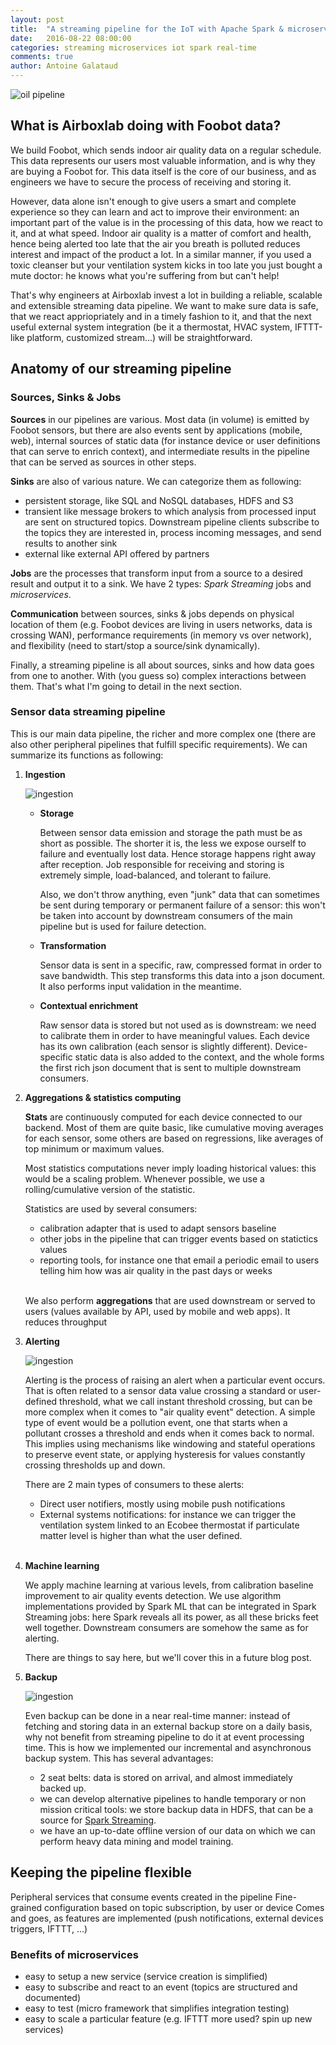 ```yaml
---
layout: post
title:  "A streaming pipeline for the IoT with Apache Spark & microservices"
date:   2016-08-22 08:00:00
categories: streaming microservices iot spark real-time
comments: true
author: Antoine Galataud
---
```


![oil pipeline](http://localhost:4000/assets/data_pipeline/oilpipeline.jpg)

## What is Airboxlab doing with Foobot data?

We build Foobot, which sends indoor air quality data on a regular schedule. This data represents our users most valuable information, and is why they are buying a Foobot for. 
This data itself is the core of our business, and as engineers we have to secure the process of receiving and storing it. 

However, data alone isn't enough to give users a smart and complete experience so they can learn and act to improve their environment: an important part of the value is in the processing of this data, how we react to it, and at what speed. 
Indoor air quality is a matter of comfort and health, hence being alerted too late that the air you breath is polluted reduces interest and impact of the product a lot. In a similar manner, if you used a toxic cleanser but your ventilation system kicks in too late you just bought a mute doctor: he knows what you're suffering from but can't help!
 
That's why engineers at Airboxlab invest a lot in building a reliable, scalable and extensible streaming data pipeline. We want to make sure data is safe, that we react appriopriately and in a timely fashion to it, and that the next useful external system integration (be it a thermostat, HVAC system, IFTTT-like platform, customized stream...) will be straightforward.

## Anatomy of our streaming pipeline

### Sources, Sinks & Jobs

**Sources** in our pipelines are various. Most data (in volume) is emitted by Foobot sensors, but there are also events sent by applications (mobile, web), internal sources of static data (for instance device or user definitions that can serve to enrich context), and intermediate results in the pipeline that can be served as sources in other steps.

**Sinks** are also of various nature. We can categorize them as following:

- persistent storage, like SQL and NoSQL databases, HDFS and S3
- transient like message brokers to which analysis from processed input are sent on structured topics. Downstream pipeline clients subscribe to the topics they are interested in, process incoming messages, and send results to another sink 
- external like external API offered by partners

**Jobs** are the processes that transform input from a source to a desired result and output it to a sink. We have 2 types: _Spark Streaming_ jobs and _microservices_. 

**Communication** between sources, sinks & jobs depends on physical location of them (e.g. Foobot devices are living in users networks, data is crossing WAN), performance requirements (in memory vs over network), and flexibility (need to start/stop a source/sink dynamically).

Finally, a streaming pipeline is all about sources, sinks and how data goes from one to another. With (you guess so) complex interactions between them. That's what I'm going to detail in the next section.

### Sensor data streaming pipeline

This is our main data pipeline, the richer and more complex one (there are also other peripheral pipelines that fulfill specific requirements). We can summarize its functions as following:

1. **Ingestion**

   ![ingestion](http://localhost:4000/assets/data_pipeline/data_pipeline_ingestion.png)

   - **Storage**
   
      Between sensor data emission and storage the path must be as short as possible. The shorter it is, the less we expose ourself to failure and eventually lost data. Hence storage happens right away after reception. Job responsible for receiving and storing is extremely simple, load-balanced, and tolerant to failure.
   
      Also, we don't throw anything, even "junk" data that can sometimes be sent during temporary or permanent failure of a sensor: this won't be taken into account by downstream consumers of the main pipeline but is used for failure detection.

   - **Transformation**

      Sensor data is sent in a specific, raw, compressed format in order to save bandwidth. This step transforms this data into a json document. It also performs input validation in the meantime.

   - **Contextual enrichment**
    
      Raw sensor data is stored but not used as is downstream: we need to calibrate them in order to have meaningful values. Each device has its own calibration (each sensor is slightly different). Device-specific static data is also added to the context, and the whole forms the first rich json document that is sent to multiple downstream consumers.
      

2. **Aggregations & statistics computing**

   **Stats** are continuously computed for each device connected to our backend. Most of them are quite basic, like cumulative moving averages for each sensor, some others are based on regressions, like averages of top minimum or maximum values. 

   Most statistics computations never imply loading historical values: this would be a scaling problem. Whenever possible, we use a rolling/cumulative version of the statistic. 

   Statistics are used by several consumers:
   
   - calibration adapter that is used to adapt sensors baseline
   - other jobs in the pipeline that can trigger events based on statictics values
   - reporting tools, for instance one that email a periodic email to users telling him how was air quality in the past days or weeks<br/><br/>

   We also perform **aggregations** that are used downstream or served to users (values available by API, used by mobile and web apps). It reduces throughput 

3. **Alerting**

   ![ingestion](http://localhost:4000/assets/data_pipeline/data_pipeline_alerting.png)

   Alerting is the process of raising an alert when a particular event occurs. That is often related to a sensor data value crossing a standard or user-defined threshold, what we call instant threshold crossing, but can be more complex when it comes to "air quality event" detection. A simple type of event would be a pollution event, one that starts when a pollutant crosses a threshold and ends when it comes back to normal. This implies using mechanisms like windowing and stateful operations to preserve event state, or applying hysteresis for values constantly crossing thresholds up and down.

   There are 2 main types of consumers to these alerts:

   - Direct user notifiers, mostly using mobile push notifications
   - External systems notifications: for instance we can trigger the ventilation system linked to an Ecobee thermostat if particulate matter level is higher than what the user defined.<br/><br/>

4. **Machine learning**

   We apply machine learning at various levels, from calibration baseline improvement to air quality events detection. We use algorithm implementations provided by Spark ML that can be integrated in Spark Streaming jobs: here Spark reveals all its power, as all these bricks feet well together.
   Downstream consumers are somehow the same as for alerting.

   There are things to say here, but we'll cover this in a future blog post.

5. **Backup**

   ![ingestion](http://localhost:4000/assets/data_pipeline/data_pipeline_backup.png)

   Even backup can be done in a near real-time manner: instead of fetching and storing data in an external backup store on a daily basis, why not benefit from streaming pipeline to do it at event processing time. This is how we implemented our incremental and asynchronous backup system. This has several advantages:

   - 2 seat belts: data is stored on arrival, and almost immediately backed up.
   - we can develop alternative pipelines to handle temporary or non mission critical tools: we store backup data in HDFS, that can be a source for [Spark Streaming](http://spark.apache.org/docs/latest/streaming-programming-guide.html#basic-sources).
   - we have an up-to-date offline version of our data on which we can perform heavy data mining and model training.


## Keeping the pipeline flexible

Peripheral services that consume events created in the pipeline
Fine-grained configuration based on topic subscription, by user or device
Comes and goes, as features are implemented (push notifications, external devices triggers, IFTTT, ...)

### Benefits of microservices
 - easy to setup a new service (service creation is simplified)
 - easy to subscribe and react to an event (topics are structured and documented)
 - easy to test (micro framework that simplifies integration testing)
 - easy to scale a particular feature (e.g. IFTTT more used? spin up new services)

